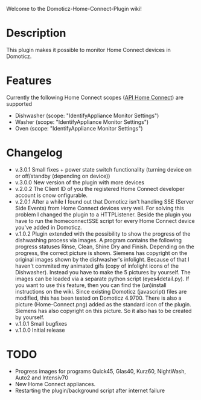 Welcome to the Domoticz-Home-Connect-Plugin wiki!

# Description
This plugin makes it possible to monitor Home Connect devices in Domoticz.

# Features
Currently the following Home Connect scopes ([API Home Connect](https://developer.home-connect.com/docs/authorization/scope)) are supported
* Dishwasher (scope: "IdentifyAppliance Monitor Settings")
* Washer (scope: "IdentifyAppliance Monitor Settings")
* Oven (scope: "IdentifyAppliance Monitor Settings")

# Changelog
* v.3.0.1 Small fixes + power state switch functionality (turning device on or off/standby (depending on device))
* v.3.0.0 New version of the plugin with more devices
* v.2.0.2 The Client ID of you the registered Home Connect developer account is cnow onfigurable.
* v.2.0.1 After a while I found out that Domoticz isn't handling SSE (Server Side Events) from Home Connect devices very well. For solving this problem I changed the plugin to a HTTPListener. Beside the plugin you have to run the homeconnectSSE script for every Home Connect device you've added in Domoticz.
* v.1.0.2 Plugin extended with the possibility to show the progress of the dishwashing process via images. A program contains the following progress statuses Rinse, Clean, Shine Dry and Finish. Depending on the progress, the correct picture is shown. Siemens has copyright on the original images shown by the dishwasher's infolight. Because of that I haven't commited my animated gifs (copy of infolight icons of the Dishwasher). Instead you have to make the 5 pictures by yourself. The images can be loaded via a separate python script (eyes4detail.py). If you want to use this feature, then you can find the (un)install instructions on the wiki. Since existing Domoticz (javascript) files are modified, this has been tested on Domoticz 4.9700. There is also a picture (Home-Connect.png) added as the standard icon of the plugin. Siemens has also copyright on this picture. So it also has to be created by yourself.
* v.1.0.1 Small bugfixes
* v.1.0.0 Initial release

# TODO
* Progress images for programs Quick45, Glas40, Kurz60, NightWash, Auto2 and Intensiv70
* New Home Connect appliances.
* Restarting the plugin/background script after internet failure

